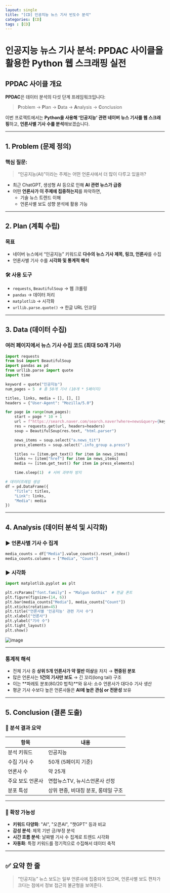 ```yaml
---
layout: single
title: "[CD] 인공지능 뉴스 기사 빈도수 분석" 
categories: [CD]
tags : [CD]
---
```






# 인공지능 뉴스 기사 분석: PPDAC 사이클을 활용한 Python 웹 스크래핑 실전

## PPDAC 사이클 개요
**PPDAC**은 데이터 분석의 다섯 단계 프레임워크입니다:  
> **P**roblem → **P**lan → **D**ata → **A**nalysis → **C**onclusion

이번 프로젝트에서는 **Python을 사용해 ‘인공지능’ 관련 네이버 뉴스 기사를 웹 스크래핑**하고, **언론사별 기사 수를 분석**해보겠습니다.

---

## 1. Problem (문제 정의)

### 핵심 질문:
> “인공지능(AI)”이라는 주제는 어떤 언론사에서 더 많이 다루고 있을까?

- 최근 ChatGPT, 생성형 AI 등으로 인해 **AI 관련 뉴스가 급증**
- 어떤 **언론사가 이 주제에 집중하는지**를 파악하면,
  - 기술 뉴스 트렌드 이해
  - 언론사별 보도 성향 분석에 활용 가능

---

## 2. Plan (계획 수립)

### 목표
- 네이버 뉴스에서 “인공지능” 키워드로 **다수의 뉴스 기사 제목, 링크, 언론사**를 수집
- 언론사별 기사 수를 **시각화 및 통계적 해석**

### 🛠 사용 도구
- `requests`, `BeautifulSoup` → 웹 크롤링
- `pandas` → 데이터 처리
- `matplotlib` → 시각화
- `urllib.parse.quote()` → 한글 URL 인코딩

---

## 3. Data (데이터 수집)

###  여러 페이지에서 뉴스 기사 수집 코드 (최대 50개 기사)

```python
import requests
from bs4 import BeautifulSoup
import pandas as pd
from urllib.parse import quote
import time

keyword = quote("인공지능")
num_pages = 5  # 총 50개 기사 (10개 * 5페이지)

titles, links, media = [], [], []
headers = {"User-Agent": "Mozilla/5.0"}

for page in range(num_pages):
    start = page * 10 + 1
    url = f"https://search.naver.com/search.naver?where=news&query={keyword}&start={start}"
    res = requests.get(url, headers=headers)
    soup = BeautifulSoup(res.text, "html.parser")

    news_items = soup.select("a.news_tit")
    press_elements = soup.select(".info_group a.press")

    titles += [item.get_text() for item in news_items]
    links += [item["href"] for item in news_items]
    media += [item.get_text() for item in press_elements]

    time.sleep(1)  # 서버 과부하 방지

# 데이터프레임 생성
df = pd.DataFrame({
    "Title": titles,
    "Link": links,
    "Media": media
})
```

---

## 4. Analysis (데이터 분석 및 시각화)

### ▶ 언론사별 기사 수 집계

```python
media_counts = df["Media"].value_counts().reset_index()
media_counts.columns = ["Media", "Count"]
```

### ▶ 시각화

```python
import matplotlib.pyplot as plt

plt.rcParams["font.family"] = "Malgun Gothic"  # 한글 폰트
plt.figure(figsize=(14, 6))
plt.bar(media_counts["Media"], media_counts["Count"])
plt.xticks(rotation=45)
plt.title("언론사별 '인공지능' 관련 기사 수")
plt.xlabel("언론사")
plt.ylabel("기사 수")
plt.tight_layout()
plt.show()
```

![image](https://github.com/user-attachments/assets/b2591088-5823-4ff6-b80f-9e4a5065ca7f)

---

### 통계적 해석

- 전체 기사 중 **상위 5개 언론사가 약 절반 이상**을 차지 → **편중된 분포**
- 많은 언론사는 **1건의 기사만 보도** → 긴 꼬리(long tail) 구조
- 이는 **파레토 분포(80/20 법칙)**와 유사: 소수 언론사가 대다수 기사 생산
- 평균 기사 수보다 높은 언론사들은 **AI에 높은 관심 or 전문성** 보유

---

## 5.  Conclusion (결론 도출)

### 🔹 분석 결과 요약

| 항목 | 내용 |
|------|------|
| 분석 키워드 | 인공지능 |
| 수집 기사 수 | 50개 (5페이지 기준) |
| 언론사 수 | 약 25개 |
| 주요 보도 언론사 | 연합뉴스TV, 뉴시스언론사 선정 |
| 분포 특성 | 상위 편중, 비대칭 분포, 롱테일 구조 |

---

### 🔄 확장 가능성

- **키워드 다양화**: "AI", "오픈AI", "챗GPT" 등과 비교
- **감성 분석**: 제목 기반 긍/부정 분석
- **시간 흐름 분석**: 날짜별 기사 수 집계로 트렌드 시각화
- **자동화**: 특정 키워드를 정기적으로 수집해서 데이터 축적

---

## ✅ 요약 한 줄

> “인공지능” 뉴스 보도는 일부 언론사에 집중되어 있으며, 언론사별 보도 편차가 크다는 점에서 정보 접근의 불균형을 보여준다.

